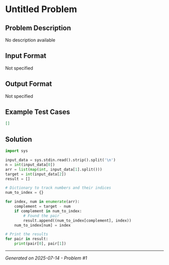 # Untitled Problem

## Problem Description
No description available

## Input Format
Not specified

## Output Format
Not specified

## Example Test Cases
```json
[]
```

## Solution
```python
import sys

input_data = sys.stdin.read().strip().split('\n')
n = int(input_data[0])
arr = list(map(int, input_data[1].split()))
target = int(input_data[2])
result = []

# Dictionary to track numbers and their indices
num_to_index = {}

for index, num in enumerate(arr):
    complement = target - num
    if complement in num_to_index:
        # Found the pair
        result.append((num_to_index[complement], index))
    num_to_index[num] = index

# Print the results
for pair in result:
    print(pair[0], pair[1])
```

---
*Generated on 2025-07-14 - Problem #1*